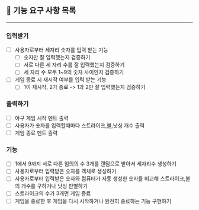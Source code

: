 ## 🚀 기능 요구 사항 목록
<hr>

### 입력받기
- [ ] 사용자로부터 세자리 숫자를 입력 받는 기능
  - [ ] 숫자만 잘 입력했는지 검증하기
  - [ ] 서로 다른 세 자리 수를 잘 입력했는지 검증하기
  - [ ] 세 자리 수 모두 1~9의 숫자 사이인지 검증하기
- [ ] 게임 종료 시 재시작 여부를 입력 받는 기능
  - [ ] 1이 재시작, 2가 종료 -> 1과 2만 잘 입력했는지 검증하기
### 출력하기
- [ ] 야구 게임 시작 멘트 출력
- [ ] 사용자가 숫자를 입력할때마다 스트라이크,볼,낫싱 개수 출력
- [ ] 게임 종료 멘트 출력
### 기능 
- [ ] 1에서 9까지 서로 다른 임의의 수 3개를 랜덤으로 받아서 세자리수 생성하기
- [ ] 사용자로부터 입력받은 숫자를 객체로 생성하기
- [ ] 사용자로부터 입력받은 숫자와 컴퓨터가 자동 생성한 숫자를 비교해 스트라이크,볼의 개수를 구하거나 낫싱 판별하기
- [ ] 스트라이크의 수가 3개면 게임 종료
- [ ] 게임을 종료한 후 게임을 다시 시작하거나 완전히 종료하는 기능 구현하기
